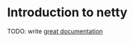 # Introduction to netty

TODO: write [great documentation](http://jacobian.org/writing/great-documentation/what-to-write/)

